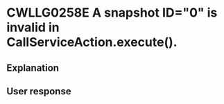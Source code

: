 # CWLLG0258E A snapshot ID="0" is invalid in CallServiceAction.execute().

## Explanation

## User response